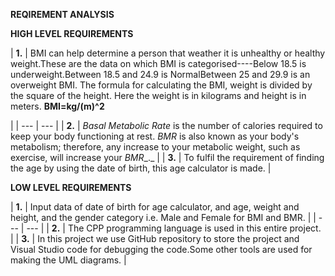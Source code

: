 **REQIREMENT ANALYSIS**

**HIGH LEVEL REQUIREMENTS**

| **1.** | BMI can help determine a person that weather it is unhealthy or healthy weight.These are the data on which BMI is categorised----Below 18.5 is underweight.Between 18.5 and 24.9 is NormalBetween 25 and 29.9 is an overweight BMI.
The formula for calculating the BMI, weight is divided by the square of the height. Here the weight is in kilograms and height is in meters.
**BMI=kg/(m)^2**


 |
| --- | --- |
| **2.** | _Basal Metabolic Rate_ is the number of calories required to keep your body functioning at rest. _BMR_ is also known as your body&#39;s metabolism; therefore, any increase to your metabolic weight, such as exercise, will increase your _BMR__._ |
| **3.** | To fulfil the requirement of finding the age by using the date of birth, this age calculator is made. |

**LOW LEVEL REQUIREMENTS**

| **1.** | Input data of date of birth for age calculator, and age, weight and height, and the gender category i.e. Male and Female for BMI and BMR.
 |
| --- | --- |
| **2.** | The CPP programming language is used in this entire project.
 |
| **3.** | In this project we use GitHub repository to store the project and Visual Studio code for debugging the code.Some other tools are used for making the UML diagrams.
 |